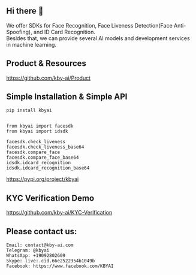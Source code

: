 ## Hi there 👋

<!--

**Here are some ideas to get you started:**

🙋‍♀️ A short introduction - what is your organization all about?
🌈 Contribution guidelines - how can the community get involved?
👩‍💻 Useful resources - where can the community find your docs? Is there anything else the community should know?
🍿 Fun facts - what does your team eat for breakfast?
🧙 Remember, you can do mighty things with the power of [Markdown](https://docs.github.com/github/writing-on-github/getting-started-with-writing-and-formatting-on-github/basic-writing-and-formatting-syntax)
-->
We offer SDKs for Face Recognition, Face Liveness Detection(Face Anti-Spoofing), and ID Card Recognition.
<br/>Besides that, we can provide several AI models and development services in machine learning.

## Product & Resources
https://github.com/kby-ai/Product

## Simple Installation & Simple API
```
pip install kbyai


from kbyai import facesdk
from kbyai import idsdk

facesdk.check_liveness
facesdk.check_liveness_base64
facesdk.compare_face
facesdk.compare_face_base64
idsdk.idcard_recognition
idsdk.idcard_recognition_base64
```
https://pypi.org/project/kbyai

## KYC Verification Demo
https://github.com/kby-ai/KYC-Verification

## Please contact us:
```
Email: contact@kby-ai.com
Telegram: @kbyai
WhatsApp: +19092802609
Skype: live:.cid.66e2522354b1049b
Facebook: https://www.facebook.com/KBYAI
```
